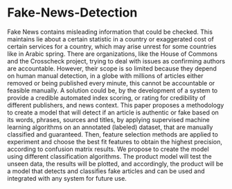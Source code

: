 # Fake-News-Detection
Fake News contains misleading information that could be checked. This maintains lie about a certain
statistic in a country or exaggerated cost of certain services for a country, which may arise unrest for
some countries like in Arabic spring. There are organizations, like the House of Commons and the
Crosscheck project, trying to deal with issues as confirming authors are accountable. However, their
scope is so limited because they depend on human manual detection, in a globe with millions of articles
either removed or being published every minute, this cannot be accountable or feasible manually. A
solution could be, by the development of a system to provide a credible automated index scoring, or
rating for credibility of different publishers, and news context.
This paper proposes a methodology to create a model that will detect if an article is authentic or fake
based on its words, phrases, sources and titles, by applying supervised machine learning algorithms on
an annotated (labeled) dataset, that are manually classified and guaranteed. Then, feature selection
methods are applied to experiment and choose the best fit features to obtain the highest precision,
according to confusion matrix results. We propose to create the model using different classification
algorithms. The product model will test the unseen data, the results will be plotted, and accordingly, the
product will be a model that detects and classifies fake articles and can be used and integrated with any
system for future use.
